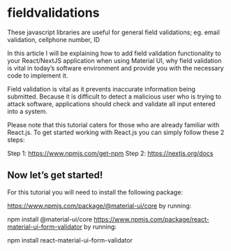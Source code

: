 # fieldvalidations
These javascript libraries are useful for general field validations; eg. email validation, cellphone number, ID

In this article I will be explaining how to add field validation functionality to your React/NextJS application when using Material UI, why field validation is vital in today’s software environment and provide you with the necessary code to implement it.

Field validation is vital as it prevents inaccurate information being submitted. Because it is difficult to detect a malicious user who is trying to attack software, applications should check and validate all input entered into a system.

Please note that this tutorial caters for those who are already familiar with React.js. To get started working with React.js you can simply follow these 2 steps:

Step 1: https://www.npmjs.com/get-npm
Step 2: https://nextjs.org/docs

## Now let’s get started!
For this tutorial you will need to install the following package:

https://www.npmjs.com/package/@material-ui/core by running:

npm install @material-ui/core
https://www.npmjs.com/package/react-material-ui-form-validator by running:

npm install react-material-ui-form-validator